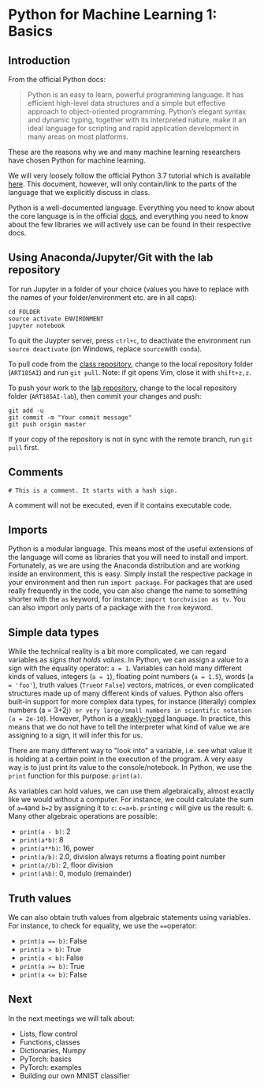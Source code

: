 # Python for Machine Learning 1: Basics

## Introduction

From the official Python docs:

> Python is an easy to learn, powerful programming language. It has efficient high-level data structures and a simple but effective approach to object-oriented programming. Python’s elegant syntax and dynamic typing, together with its interpreted nature, make it an ideal language for scripting and rapid application development in many areas on most platforms.

These are the reasons why we and many machine learning researchers have chosen Python for machine learning.

We will very loosely follow the official Python 3.7 tutorial which is available [here](https://docs.python.org/3/tutorial/index.html). This document, however, will only contain/link to the parts of the language that we explicitly discuss in class.

Python is a well-documented language. Everything you need to know about the core language is in the official [docs](https://docs.python.org/3), and everything you need to know about the few libraries we will actively use can be found in their respective docs.

## Using Anaconda/Jupyter/Git with the lab repository

Tor run Jupyter in a folder of your choice (values you have to replace with the names of your folder/environment etc. are in all caps):

```
cd FOLDER
source activate ENVIRONMENT
jupyter notebook
```

To quit the Juypter server, press `ctrl+c`, to deactivate the environment run `source deactivate` (on Windows, replace `source`with `conda`).

To pull code from the [class repository](https://github.com/zentralwerkstatt/ART185AI), change to the local repository folder (`ART185AI`) and run `git pull`. Note: if git opens Vim, close it with `shift+z,z`.

To push your work to the [lab repository](https://github.com/zentralwerkstatt/ART185AI-lab), change to the local repository folder (`ART185AI-lab`), then commit your changes and push:

```
git add -u
git commit -m "Your commit message"
git push origin master
```

If your copy of the repository is not in sync with the remote branch, run `git pull` first.

## Comments

`# This is a comment. It starts with a hash sign.` 

A comment will not be executed, even if it contains executable code.

## Imports

Python is a modular language. This means most of the useful extensions of the language will come as libraries that you will need to install and import. Fortunately, as we are using the Anaconda distribution and are working inside an environment, this is easy. Simply install the respective package in your environment and then run `import package`. For packages that are used really frequently in the code, you can also change the name to something shorter with the `as` keyword, for instance: `import torchvision as tv`. You can also import only parts of a package with the `from` keyword.

## Simple data types

While the technical reality is a bit more complicated, we can regard variables as *signs that holds values*. In Python, we can assign a value to a sign with the equality operator: `a = 1`. Variables can hold many different kinds of values, integers (`a = 1`), floating point numbers (`a = 1.5`), words (`a = 'foo'`), truth values (`True`or `False`) vectors, matrices, or even complicated structures made up of many different kinds of values. Python also offers built-in support for more complex data types, for instance (literally) complex numbers (a = 3+2j`) or very large/small numbers in scientific notation (a = 2e-10`). However, Python is a [weakly-typed](https://en.wikipedia.org/wiki/Type_system) language. In practice, this means that we do not have to tell the interpreter what kind of value we are assigning to a sign, it will infer this for us.

There are many different way to "look into" a variable, i.e. see what value it is holding at a certain point in the execution of the program. A very easy way is to just print its value to the console/notebook. In Python, we use the `print` function for this purpose: `print(a)`.

As variables can hold values, we can use them algebraically, almost exactly like we would without a computer. For instance, we could calculate the sum of `a=4`and `b=2` by assigning it to `c`: `c=a+b`. `print`ing `c` will give us the result: `6`. Many other algebraic operations are possible:

- `print(a - b)`: 2
- `print(a*b)`: 8
- `print(a**b)`: 16, power
- `print(a/b)`: 2.0, division always returns a floating point number
- `print(a//b)`: 2, floor division
- `print(a%b)`: 0, modulo (remainder)

## Truth values

We can also obtain truth values from algebraic statements using variables. For instance, to check for equality, we use the `==`operator:

- `print(a == b)`: False
- `print(a > b)`: True
- `print(a < b)`: False
- `print(a >= b)`: True
- `print(a <= b)`: False

## Next

In the next meetings we will talk about:

- Lists, flow control
- Functions, classes
- Dictionaries, Numpy
- PyTorch: basics
- PyTorch: examples
- Building our own MNIST classifier